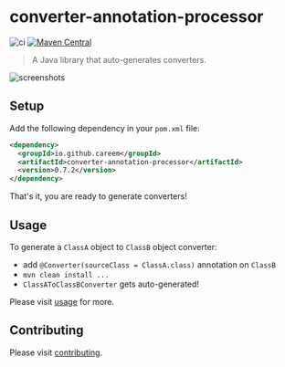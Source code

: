 # converter-annotation-processor

![ci](https://github.com/careem/converter-codegen/workflows/ci/badge.svg?branch=0.7.x)
[![Maven Central](https://img.shields.io/maven-central/v/io.github.careem/converter-annotation-processor.svg?label=Maven%20Central)](https://search.maven.org/artifact/io.github.careem/converter-annotation-processor)

> A Java library that auto-generates converters.

![screenshots](https://raw.githubusercontent.com/careem/converter-codegen/gh-pages/img/screenshots.gif)

## Setup

Add the following dependency in your `pom.xml` file:
```xml
<dependency>
  <groupId>io.github.careem</groupId>
  <artifactId>converter-annotation-processor</artifactId>
  <version>0.7.2</version>
</dependency>
```
That's it, you are ready to generate converters!

## Usage

To generate a `ClassA` object to `ClassB` object converter:
- add `@Converter(sourceClass = ClassA.class)` annotation on `ClassB` 
- `mvn clean install ...`
- `ClassAToClassBConverter` gets auto-generated!

Please visit [usage](https://careem.github.io/converter-codegen/usage) for more.

## Contributing

Please visit [contributing](https://careem.github.io/converter-codegen/contributing).
